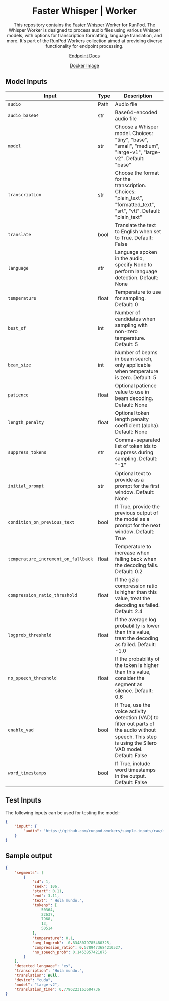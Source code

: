 <div align="center">

<h1>Faster Whisper | Worker</h1>

This repository contains the [Faster Whisper](https://github.com/guillaumekln/faster-whisper) Worker for RunPod. The Whisper Worker is designed to process audio files using various Whisper models, with options for transcription formatting, language translation, and more. It's part of the RunPod Workers collection aimed at providing diverse functionality for endpoint processing.

[Endpoint Docs](https://docs.runpod.io/reference/faster-whisper)

[Docker Image](https://hub.docker.com/r/runpod/ai-api-faster-whisper)

</div>

## Model Inputs

| Input                               | Type  | Description                                                                                                                                              |
|-------------------------------------|-------|----------------------------------------------------------------------------------------------------------------------------------------------------------|
| `audio`                             | Path  | Audio file                                                                                                                                               |
| `audio_base64`                      | str   | Base64-encoded audio file                                                                                                                                |
| `model`                             | str   | Choose a Whisper model. Choices: "tiny", "base", "small", "medium", "large-v1", "large-v2". Default: "base"                                              |
| `transcription`                     | str   | Choose the format for the transcription. Choices: "plain_text", "formatted_text", "srt", "vtt". Default: "plain_text"                                    |
| `translate`                         | bool  | Translate the text to English when set to True. Default: False                                                                                           |
| `language`                          | str   | Language spoken in the audio, specify None to perform language detection. Default: None                                                                  |
| `temperature`                       | float | Temperature to use for sampling. Default: 0                                                                                                              |
| `best_of`                           | int   | Number of candidates when sampling with non-zero temperature. Default: 5                                                                                 |
| `beam_size`                         | int   | Number of beams in beam search, only applicable when temperature is zero. Default: 5                                                                     |
| `patience`                          | float | Optional patience value to use in beam decoding. Default: None                                                                                           |
| `length_penalty`                    | float | Optional token length penalty coefficient (alpha). Default: None                                                                                         |
| `suppress_tokens`                   | str   | Comma-separated list of token ids to suppress during sampling. Default: "-1"                                                                             |
| `initial_prompt`                    | str   | Optional text to provide as a prompt for the first window. Default: None                                                                                 |
| `condition_on_previous_text`        | bool  | If True, provide the previous output of the model as a prompt for the next window. Default: True                                                         |
| `temperature_increment_on_fallback` | float | Temperature to increase when falling back when the decoding fails. Default: 0.2                                                                          |
| `compression_ratio_threshold`       | float | If the gzip compression ratio is higher than this value, treat the decoding as failed. Default: 2.4                                                      |
| `logprob_threshold`                 | float | If the average log probability is lower than this value, treat the decoding as failed. Default: -1.0                                                     |
| `no_speech_threshold`               | float | If the probability of the token is higher than this value, consider the segment as silence. Default: 0.6                                                 |
| `enable_vad`                        | bool  | If True, use the voice activity detection (VAD) to filter out parts of the audio without speech. This step is using the Silero VAD model. Default: False |
| `word_timestamps`                   | bool  | If True, include word timestamps in the output. Default: False                                                                                           |

## Test Inputs

The following inputs can be used for testing the model:

```json
{
    "input": {
        "audio": "https://github.com/runpod-workers/sample-inputs/raw/main/audio/gettysburg.wav"
    }
}
```

## Sample output
```json
{
    "segments": [
        {
            "id": 1,
            "seek": 106,
            "start": 0.11,
            "end": 3.11,
            "text": " Hola mundo.",
            "tokens": [
                50364,
                22637,
                7968,
                13,
                50514
            ],
            "temperature": 0.1,
            "avg_logprob": -0.8348079785480325,
            "compression_ratio": 0.5789473684210527,
            "no_speech_prob": 0.1453857421875
        }
    ],
    "detected_language": "es",
    "transcription": "Hola mundo.",
    "translation": null,
    "device": "cuda",
    "model": "large-v2",
    "translation_time": 0.7796223163604736
}
```
